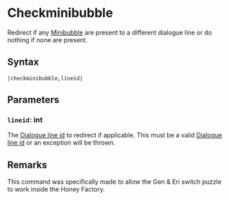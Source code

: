 # Checkminibubble

Redirect if any [Minibubble](Minibubble.md) are present to a different dialogue line or do nothing if none are present.

## Syntax

````
|checkminibubble,lineid|
````

## Parameters

### `lineid`: int

The [Dialogue line id](../Dialogue%20line%20id.md) to redirect if applicable. This must be a valid [Dialogue line id](../Dialogue%20line%20id.md) or an exception will be thrown.

## Remarks

This command was specifically made to allow the Gen & Eri switch puzzle to work inside the Honey Factory.
